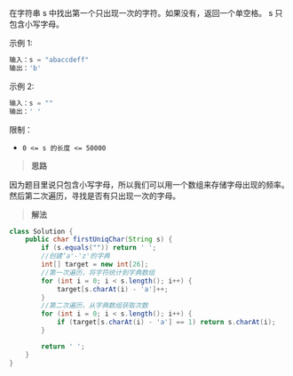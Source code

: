 在字符串 s 中找出第一个只出现一次的字符。如果没有，返回一个单空格。 s 只包含小写字母。

示例 1:
```java
输入：s = "abaccdeff"
输出：'b'
```
示例 2:
```java
输入：s = "" 
输出：' '
```

限制：

- `0 <= s 的长度 <= 50000`

> **思路**

因为题目里说只包含小写字母，所以我们可以用一个数组来存储字母出现的频率。然后第二次遍历，寻找是否有只出现一次的字母。



> **解法**

```java
class Solution {
    public char firstUniqChar(String s) {
        if (s.equals("")) return ' ';
        //创建‘a'-'z'的字典
        int[] target = new int[26];
        //第一次遍历，将字符统计到字典数组
        for (int i = 0; i < s.length(); i++) {
            target[s.charAt(i) - 'a']++;
        }
        //第二次遍历，从字典数组获取次数
        for (int i = 0; i < s.length(); i++) {
            if (target[s.charAt(i) - 'a'] == 1) return s.charAt(i);
        }

        return ' ';
    }
}
```



